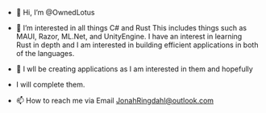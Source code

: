 - 👋 Hi, I’m @OwnedLotus
- 👀 I’m interested in all things C# and Rust
This includes things such as MAUI, Razor, ML.Net, and UnityEngine.
I have an interest in learning Rust in depth and I am interested in building 
efficient applications in both of the languages.

- 🌱 I wll be creating applications as I am interested in them and hopefully
- I will complete them.

- 📫 How to reach me 
via Email JonahRingdahl@outlook.com

<!---
OwnedLotus/OwnedLotus is a ✨ special ✨ repository because its `README.md` (this file) appears on your GitHub profile.
You can click the Preview link to take a look at your changes.
--->
